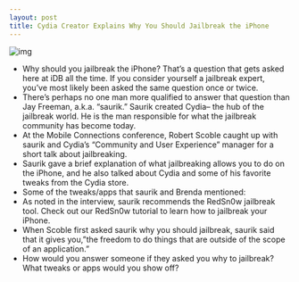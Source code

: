 ```yaml
---
layout: post
title: Cydia Creator Explains Why You Should Jailbreak the iPhone
---
```

![img](http://media.idownloadblog.com/wp-content/uploads/2011/04/Saurik-Interview-e1304046054105.png)
* Why should you jailbreak the iPhone? That’s a question that gets asked here at iDB all the time. If you consider yourself a jailbreak expert, you’ve most likely been asked the same question once or twice.
* There’s perhaps no one man more qualified to answer that question than Jay Freeman, a.k.a. “saurik.” Saurik created Cydia– the hub of the jailbreak world. He is the man responsible for what the jailbreak community has become today.
* At the Mobile Connections conference, Robert Scoble caught up with saurik and Cydia’s “Community and User Experience” manager for a short talk about jailbreaking.
* Saurik gave a brief explanation of what jailbreaking allows you to do on the iPhone, and he also talked about Cydia and some of his favorite tweaks from the Cydia store.
* Some of the tweaks/apps that saurik and Brenda mentioned:
* As noted in the interview, saurik recommends the RedSn0w jailbreak tool. Check out our RedSn0w tutorial to learn how to jailbreak your iPhone.
* When Scoble first asked saurik why you should jailbreak, saurik said that it gives you,”the freedom to do things that are outside of the scope of an application.”
* How would you answer someone if they asked you why to jailbreak? What tweaks or apps would you show off?

